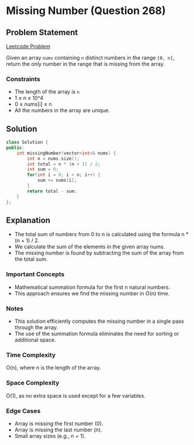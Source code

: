 # Missing Number (Question 268)

## Problem Statement

[Leetcode Problem](https://leetcode.com/problems/missing-number/)

Given an array `nums` containing `n` distinct numbers in the range `[0, n]`, return the only number in the range that is missing from the array.

### Constraints

-   The length of the array is `n`
-   1 ≤ n ≤ 10^4
-   0 ≤ nums[i] ≤ n
-   All the numbers in the array are unique.

## Solution

```cpp
class Solution {
public:
    int missingNumber(vector<int>& nums) {
        int n = nums.size();
        int total = n * (n + 1) / 2;
        int sum = 0;
        for(int i = 0; i < n; i++) {
            sum += nums[i];
        }
        return total - sum;
    }
};
```

## Explanation

-   The total sum of numbers from 0 to n is calculated using the formula n \* (n + 1) / 2.
-   We calculate the sum of the elements in the given array nums.
-   The missing number is found by subtracting the sum of the array from the total sum.

### Important Concepts

-   Mathematical summation formula for the first n natural numbers.
-   This approach ensures we find the missing number in O(n) time.

### Notes

-   This solution efficiently computes the missing number in a single pass through the array.
-   The use of the summation formula eliminates the need for sorting or additional space.

### Time Complexity

O(n), where n is the length of the array.

### Space Complexity

O(1), as no extra space is used except for a few variables.

### Edge Cases

-   Array is missing the first number (0).
-   Array is missing the last number (n).
-   Small array sizes (e.g., n = 1).
